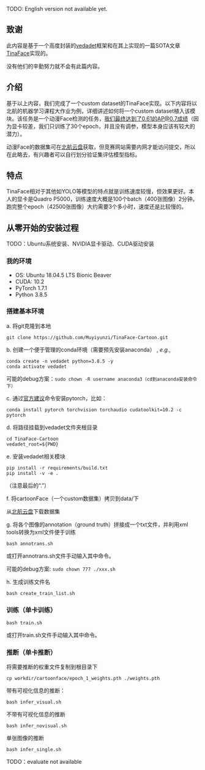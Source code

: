 TODO: English version not available yet.

## 致谢

此内容是基于一个高度封装的[vedadet](https://github.com/Media-Smart/vedadet)框架和在其上实现的一篇SOTA文章[TinaFace](https://github.com/Media-Smart/vedadet/tree/main/configs/trainval/tinaface)实现的。

没有他们的辛勤努力就不会有此篇内容。

## 介绍

基于以上内容，我们完成了一个custom dataset的TinaFace实现。以下内容将以北航的机器学习课程大作业为例，详细讲述如何将一个custom dataset植入该模块。该任务是一个动漫Face检测的任务，我们最终达到了0.61的AP@0.7成绩（因为显卡较差，我们只训练了30个epoch，并且没有调参，模型本身应该有较大的潜力）。

动漫Face的数据集可在[北航云盘](https://bhpan.buaa.edu.cn:443/link/F8282A2D99FF1884BDC1B36B31521540)获取，但竞赛网站需要内网才能访问提交，所以在此略去，有兴趣者可以自行划分验证集评估模型指标。

## 特点

TinaFace相对于其他如YOLO等模型的特点就是训练速度较慢，但效果更好。本人的显卡是Quadro P5000，训练速度大概是100个batch（400张图像）2分钟。跑完整个epoch（42500张图像）大约需要3个多小时，速度还是比较慢的。

## 从零开始的安装过程

TODO：Ubuntu系统安装、NVIDIA显卡驱动、CUDA驱动安装

### 我的环境

- OS: Ubuntu 18.04.5 LTS Bionic Beaver
- CUDA: 10.2
- PyTorch 1.7.1
- Python 3.8.5

### 搭建基本环境

a. 将git克隆到本地

```shell
git clone https://github.com/Muyiyunzi/TinaFace-Cartoon.git
```

b. 创建一个便于管理的conda环境（需要预先安装anaconda） , *e.g.*,

```shell
conda create -n vedadet python=3.8.5 -y
conda activate vedadet
```

可能的debug方案：```sudo chown -R username anaconda3（cd到anaconda安装命令下）```

c. 通过[官方建议](https://pytorch.org/)命令安装pytorch，比如：

```shell
conda install pytorch torchvision torchaudio cudatoolkit=10.2 -c pytorch
```

d. 将路径挂载到vedadet文件夹根目录
```shell
cd TinaFace-Cartoon
vedadet_root=${PWD}
```

e. 安装vedadet相关模块
```shell
pip install -r requirements/build.txt
pip install -v -e .
```

（注意最后的“.”）

f. 将cartoonFace（一个custom数据集）拷贝到data/下

从[北航云盘](https://bhpan.buaa.edu.cn:443/link/F8282A2D99FF1884BDC1B36B31521540)下载数据集

g. 将各个图像的annotation（ground truth）拼接成一个txt文件，并利用xml tools转换为xml文件便于训练
```shell
bash annotrans.sh
```

或打开annotrans.sh文件手动输入其中命令。

可能的debug方案: ```sudo chown 777 ./xxx.sh```

h. 生成训练文件名
```shell
bash create_train_list.sh
```

### 训练（单卡训练）
```shell
bash train.sh
```
或打开train.sh文件手动输入其中命令。

### 推断（单卡推断）

将需要推断的权重文件复制到根目录下
```shell
cp workdir/cartoonface/epoch_1_weights.pth ./weights.pth
```

带有可视化信息的推断：
```shell
bash infer_visual.sh
```

不带有可视化信息的推断
```shell
bash infer_novisual.sh
```

单张图像的推断
```shell
bash infer_single.sh
```

TODO：evaluate not available